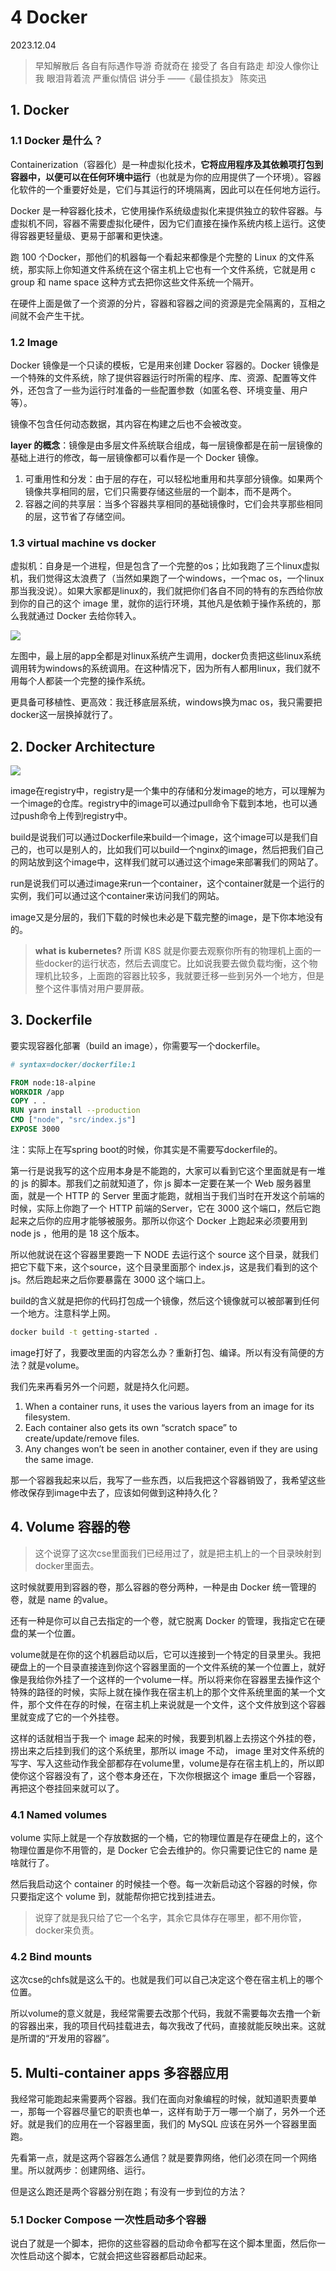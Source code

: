 # 4 Docker

2023.12.04

> 早知解散后 各自有际遇作导游
奇就奇在 接受了 各自有路走
却没人像你让我 眼泪背着流
严重似情侣 讲分手
>——《最佳损友》 陈奕迅

## 1. Docker 

### 1.1 Docker 是什么？

Containerization（容器化）是一种虚拟化技术，**它将应用程序及其依赖项打包到容器中，以便可以在任何环境中运行**（也就是为你的应用提供了一个环境）。容器化软件的一个重要好处是，它们与其运行的环境隔离，因此可以在任何地方运行。

Docker 是一种容器化技术，它使用操作系统级虚拟化来提供独立的软件容器。与虚拟机不同，容器不需要虚拟化硬件，因为它们直接在操作系统内核上运行。这使得容器更轻量级、更易于部署和更快速。

跑 100 个Docker，那他们的机器每一个看起来都像是个完整的 Linux 的文件系统，那实际上你知道文件系统在这个宿主机上它也有一个文件系统，它就是用 c group 和 name space 这种方式去把你这些文件系统一个隔开。

在硬件上面是做了一个资源的分片，容器和容器之间的资源是完全隔离的，互相之间就不会产生干扰。

### 1.2 Image

Docker 镜像是一个只读的模板，它是用来创建 Docker 容器的。Docker 镜像是一个特殊的文件系统，除了提供容器运行时所需的程序、库、资源、配置等文件外，还包含了一些为运行时准备的一些配置参数（如匿名卷、环境变量、用户等）。

镜像不包含任何动态数据，其内容在构建之后也不会被改变。

**layer 的概念**：镜像是由多层文件系统联合组成，每一层镜像都是在前一层镜像的基础上进行的修改，每一层镜像都可以看作是一个 Docker 镜像。
1. 可重用性和分发：由于层的存在，可以轻松地重用和共享部分镜像。如果两个镜像共享相同的层，它们只需要存储这些层的一个副本，而不是两个。
2. 容器之间的共享层：当多个容器共享相同的基础镜像时，它们会共享那些相同的层，这节省了存储空间。

### 1.3 virtual machine vs docker

虚拟机：自身是一个进程，但是包含了一个完整的os；比如我跑了三个linux虚拟机，我们觉得这太浪费了（当然如果跑了一个windows，一个mac os，一个linux那当我没说）。如果大家都是linux的，我们就把你们各自不同的特有的东西给你放到你的自己的这个 image 里，就你的运行环境，其他凡是依赖于操作系统的，那么我就通过 Docker 去给你转入。

![](./res/docker.png)

左图中，最上层的app全都是对linux系统产生调用，docker负责把这些linux系统调用转为windows的系统调用。在这种情况下，因为所有人都用linux，我们就不用每个人都装一个完整的操作系统。

更具备可移植性、更高效：我迁移底层系统，windows换为mac os，我只需要把docker这一层换掉就行了。

## 2. Docker Architecture

![](./res/docker-arch.png)

image在registry中，registry是一个集中的存储和分发image的地方，可以理解为一个image的仓库。registry中的image可以通过pull命令下载到本地，也可以通过push命令上传到registry中。

build是说我们可以通过Dockerfile来build一个image，这个image可以是我们自己的，也可以是别人的，比如我们可以build一个nginx的image，然后把我们自己的网站放到这个image中，这样我们就可以通过这个image来部署我们的网站了。

run是说我们可以通过image来run一个container，这个container就是一个运行的实例，我们可以通过这个container来访问我们的网站。

image又是分层的，我们下载的时候也未必是下载完整的image，是下你本地没有的。

> **what is kubernetes?**
> 所谓 K8S 就是你要去观察你所有的物理机上面的一些docker的运行状态，然后去调度它。比如说我要去做负载均衡，这个物理机比较多，上面跑的容器比较多，我就要迁移一些到另外一个地方，但是整个这件事情对用户要屏蔽。


## 3. Dockerfile

要实现容器化部署（build an image），你需要写一个dockerfile。

```dockerfile
# syntax=docker/dockerfile:1

FROM node:18-alpine
WORKDIR /app
COPY . .
RUN yarn install --production
CMD ["node", "src/index.js"]
EXPOSE 3000
```

注：实际上在写spring boot的时候，你其实是不需要写dockerfile的。

第一行是说我写的这个应用本身是不能跑的，大家可以看到它这个里面就是有一堆的 js 的脚本。那我们之前就知道了，你 js 脚本一定要在某一个 Web 服务器里面，就是一个 HTTP 的 Server 里面才能跑，就相当于我们当时在开发这个前端的时候，实际上你跑了一个 HTTP 前端的Server，它在 3000 这个端口，然后它跑起来之后你的应用才能够被服务。那所以你这个 Docker 上跑起来必须要用到 node js ，他用的是 18 这个版本。

所以他就说在这个容器里要跑一下 NODE 去运行这个 source 这个目录，就我们把它下载下来，这个source，这个目录里面那个 index.js，这是我们看到的这个js。然后跑起来之后你要暴露在 3000 这个端口上。

build的含义就是把你的代码打包成一个镜像，然后这个镜像就可以被部署到任何一个地方。注意科学上网。

```bash
docker build -t getting-started .
```

image打好了，我要改里面的内容怎么办？重新打包、编译。所以有没有简便的方法？就是volume。

我们先来再看另外一个问题，就是持久化问题。

1. When a container runs, it uses the various layers from an image for its filesystem. 
2. Each container also gets its own “scratch space” to create/update/remove files. 
3. Any changes won’t be seen in another container, even if they are using the same image.

那一个容器我起来以后，我写了一些东西，以后我把这个容器销毁了，我希望这些修改保存到image中去了，应该如何做到这种持久化？

## 4. Volume 容器的卷

> 这个说穿了这次cse里面我们已经用过了，就是把主机上的一个目录映射到docker里面去。

这时候就要用到容器的卷，那么容器的卷分两种，一种是由 Docker 统一管理的卷，就是 name 的value。

还有一种是你可以自己去指定的一个卷，就它脱离 Docker 的管理，我指定它在硬盘的某一个位置。

volume就是在你的这个机器启动以后，它可以连接到一个特定的目录里头。我把硬盘上的一个目录直接连到你这个容器里面的一个文件系统的某一个位置上，就好像是我给你外挂了一个这样的一个volume一样。所以将来你在容器里去操作这个特殊的路径的时候，实际上就在操作我在宿主机上的那个文件系统里面的某一个文件，那个文件在存的时候，在宿主机上来说就是一个文件，这个文件放到这个容器里就变成了它的一个外挂卷。

这样的话就相当于我一个 image 起来的时候，我要到机器上去捞这个外挂的卷，捞出来之后挂到我们的这个系统里，那所以 image 不动， image 里对文件系统的写字、写入这些动作我全部都存在volume里，volume是存在宿主机上的，所以即使你这个容器没有了，这个卷本身还在，下次你根据这个 image 重启一个容器，再把这个卷挂回来就可以了。

### 4.1 Named volumes

volume 实际上就是一个存放数据的一个桶，它的物理位置是存在硬盘上的，这个物理位置是你不用管的，是 Docker 它会去维护的。你只需要记住它的 name 是啥就行了。

然后我启动这个 container 的时候挂一个卷。每一次新启动这个容器的时候，你只要指定这个 volume 到，就能帮你把它找到挂进去。

> 说穿了就是我只给了它一个名字，其余它具体存在哪里，都不用你管，docker来负责。

### 4.2 Bind mounts

这次cse的chfs就是这么干的。也就是我们可以自己决定这个卷在宿主机上的哪个位置。

所以volume的意义就是，我经常需要去改那个代码，我就不需要每次去撸一个新的容器出来，我的项目代码挂载进去，每次我改了代码，直接就能反映出来。这就是所谓的“开发用的容器”。

## 5. Multi-container apps 多容器应用

我经常可能跑起来需要两个容器。我们在面向对象编程的时候，就知道职责要单一，那每一个容器尽量它的职责也单一，这样有助于万一哪一个崩了，另外一个还好。就是我们的应用在一个容器里面，我们的 MySQL 应该在另外一个容器里面跑。

先看第一点，就是这两个容器怎么通信？就是要靠网络，他们必须在同一个网络里。所以就两步：创建网络、运行。

但是这么跑还是两个容器分别在跑；有没有一步到位的方法？

### 5.1 Docker Compose 一次性启动多个容器

说白了就是一个脚本，把你的这些容器的启动命令都写在这个脚本里面，然后你一次性启动这个脚本，它就会把这些容器都启动起来。